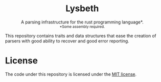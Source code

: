 <div class="title-block" style="text-align: center;" align="center">

# Lysbeth

A parsing infrastructure for the rust programming language\*.<br>
<sub>\*Some assembly required.</sub>

</div>

This repository contains traits and data structures that ease the creation of
parsers with good ability to recover and good error reporting.

# License

The code under this repository is licensed under the
<a href="LICENSE">MIT license</a>.

